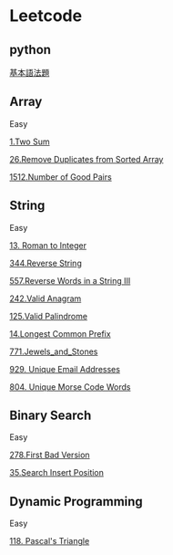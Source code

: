 # Leetcode

## python 
[基本語法題](Python_基本題.md)

## Array
Easy

[1.Two Sum](./Array/1.Two_Sum.md)

[26.Remove Duplicates from Sorted Array](./Array/26.Remove_Duplicates_from_Sorted_Array.md)

[1512.Number of Good Pairs](./Array/1512.Number_of_Good_Pairs.md)


## String
Easy

[13. Roman to Integer](./String/13.Roman_to_Integer.md)

[344.Reverse String](./String/344.Reverse_String.md)

[557.Reverse Words in a String III](./String/557.Reverse_Words_in_a_String_III.md)

[242.Valid Anagram](./String/242.Valid_Anagram.md)

[125.Valid Palindrome](./String/125.Valid_Palindrome.md)

[14.Longest Common Prefix](./String/14.Longest_Common_Prefix.md)

[771.Jewels_and_Stones](./String/771.Jewels_and_Stones.md)

[929. Unique Email Addresses](./String/929.Unique_Email_Addresses.md)

[804. Unique Morse Code Words](./String/804.Unique_Morse_Code_Words.md)

## Binary Search
Easy

[278.First Bad Version](./Binary_Search/278.First_Bad_Version.md)

[35.Search Insert Position](./Binary_Search/35.Search_Insert_Position.md)

## Dynamic Programming
Easy

[118. Pascal's Triangle](./Dynamic_Programming/118.Pascal's_Triangle.md)

